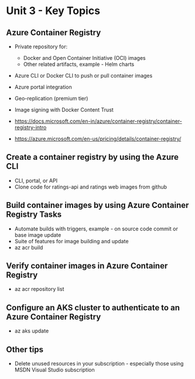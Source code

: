 # Unit 3 - Key Topics

## Azure Container Registry

- Private repository for:
    - Docker and Open Container Initiative (OCI) images
    - Other related artifacts, example - Helm charts

- Azure CLI or Docker CLI to push or pull container images
- Azure portal integration
- Geo-replication (premium tier)
- Image signing with Docker Content Trust

- https://docs.microsoft.com/en-in/azure/container-registry/container-registry-intro
- https://azure.microsoft.com/en-us/pricing/details/container-registry/

## Create a container registry by using the Azure CLI

- CLI, portal, or API
- Clone code for ratings-api and ratings web images from github

## Build container images by using Azure Container Registry Tasks

- Automate builds with triggers, example - on source code commit or base image update
- Suite of features for image building and update
- az acr build

## Verify container images in Azure Container Registry

- az acr repository list

## Configure an AKS cluster to authenticate to an Azure Container Registry

- az aks update

## Other tips

- Delete unused resources in your subscription - especially those using MSDN Visual Studio subscription
